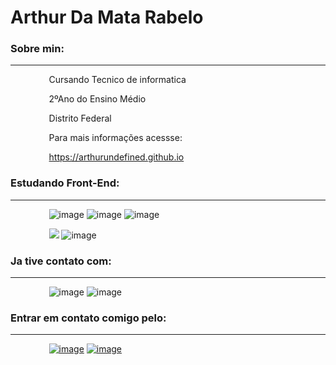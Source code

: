 # Arthur Da Mata Rabelo

### Sobre min:

---
  
⠀⠀⠀⠀⠀⠀Cursando Tecnico de informatica

⠀⠀⠀⠀⠀⠀2ºAno do Ensino Médio

⠀⠀⠀⠀⠀⠀Distrito Federal


⠀⠀⠀⠀⠀⠀Para mais informações acessse: 

⠀⠀⠀⠀⠀⠀https://arthurundefined.github.io
  
### Estudando Front-End:

---

⠀⠀⠀⠀⠀⠀![image](https://img.shields.io/badge/HTML5-E34F26?style=for-the-badge&logo=html5&logoColor=white) ![image](https://img.shields.io/badge/CSS3-1572B6?style=for-the-badge&logo=css3&logoColor=white) ![image](https://img.shields.io/badge/JavaScript-F7DF1E?style=for-the-badge&logo=javascript&logoColor=black)

⠀⠀⠀⠀⠀⠀<img src="https://img.icons8.com/wired/64/000000/css3.png"/> ![image](https://img.icons8.com/wired/64/000000/css3.png)

### Ja tive contato com:

---

⠀⠀⠀⠀⠀⠀![image](https://img.shields.io/badge/Python-FFD43B?style=for-the-badge&logo=python&logoColor=darkgreen) ![image](https://img.shields.io/badge/Java-ED8B00?style=for-the-badge&logo=java&logoColor=white)

### Entrar em contato comigo pelo:

---

⠀⠀⠀⠀⠀⠀[![image](https://img.shields.io/badge/LinkedIn-0077B5?style=for-the-badge&logo=linkedin&logoColor=white)](https://www.linkedin.com/in/arthur-rabelo-5663871b6/)    [![image](https://img.shields.io/badge/WhatsApp-25D366?style=for-the-badge&logo=whatsapp&logoColor=white)](https://api.whatsapp.com/send?phone=5561995022477)
             
